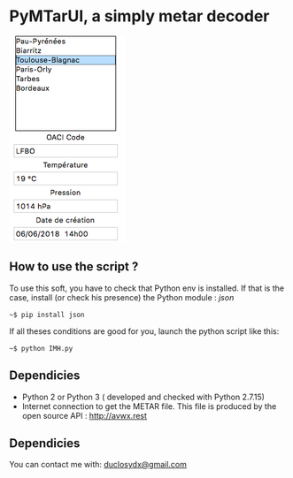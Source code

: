 # PyMTarUI, a simply metar decoder 
![Screen](doc/screen.png)

## How to use the script ?

To use this soft, you have to check that Python env is installed.
If that is the case, install (or check his presence) the Python module : *json*
```console
~$ pip install json
```

If all theses conditions are good for you, launch the python script like this:
```console
~$ python IMH.py
```
## Dependicies 

* Python 2 or Python 3 ( developed and checked with Python 2.7.15)
* Internet connection to get the METAR file. This file is produced by the open source API : http://avwx.rest

## Dependicies 

You can contact me with: duclosydx@gmail.com